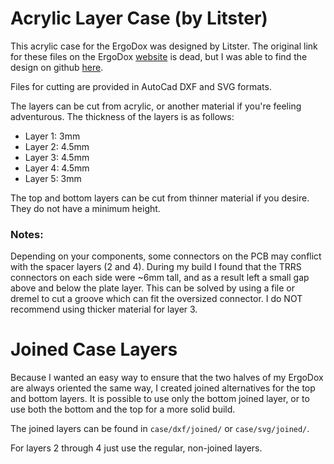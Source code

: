 # Acrylic Layer Case (by Litster)

This acrylic case for the ErgoDox was designed by Litster. The original link
for these files on the ErgoDox [website](http://ergodox.org/Downloads.aspx) is
dead, but I was able to find the design on github [here](https://github.com/bishboria/ErgoDox/tree/master/ErgoDox%20Acrylic%20Case/ErgoDOX%20Acrylic%20Case%20-%20Designed%20by%20Litster).

Files for cutting are provided in AutoCad DXF and SVG formats.

The layers can be cut from acrylic, or another material if you're feeling
adventurous. The thickness of the layers is as follows:

* Layer 1: 3mm
* Layer 2: 4.5mm
* Layer 3: 4.5mm
* Layer 4: 4.5mm
* Layer 5: 3mm

The top and bottom layers can be cut from thinner material if you desire. They
do not have a minimum height.

### Notes:

Depending on your components, some connectors on the PCB may conflict with the
spacer layers (2 and 4). During my build I found that the TRRS connectors on
each side were ~6mm tall, and as a result left a small gap above and below the
plate layer. This can be solved by using a file or dremel to cut a groove which
can fit the oversized connector. I do NOT recommend using thicker material for
layer 3.

# Joined Case Layers

Because I wanted an easy way to ensure that the two halves of my ErgoDox are
always oriented the same way, I created joined alternatives for the top and
bottom layers. It is possible to use only the bottom joined layer, or to use
both the bottom and the top for a more solid build.

The joined layers can be found in `case/dxf/joined/` or `case/svg/joined/`.

For layers 2 through 4 just use the regular, non-joined layers.
